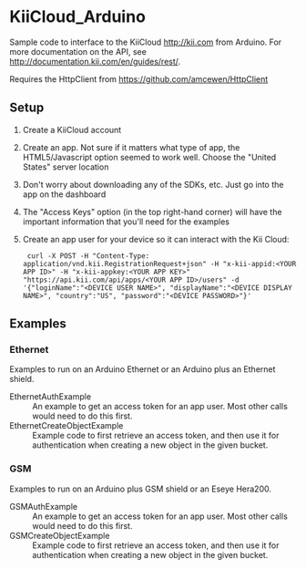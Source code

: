 # KiiCloud_Arduino

Sample code to interface to the KiiCloud http://kii.com from Arduino.  For more documentation on the API, see http://documentation.kii.com/en/guides/rest/.

Requires the HttpClient from https://github.com/amcewen/HttpClient

## Setup

1. Create a KiiCloud account
1. Create an app.  Not sure if it matters what type of app, the HTML5/Javascript option seemed to work well.  Choose the "United States" server location
1. Don't worry about downloading any of the SDKs, etc.  Just go into the app on the dashboard
1. The "Access Keys" option (in the top right-hand corner) will have the important information that you'll need for the examples
1. Create an app user for your device so it can interact with the Kii Cloud:

        curl -X POST -H "Content-Type: application/vnd.kii.RegistrationRequest+json" -H "x-kii-appid:<YOUR APP ID>" -H "x-kii-appkey:<YOUR APP KEY>" "https://api.kii.com/api/apps/<YOUR APP ID>/users" -d '{"loginName":"<DEVICE USER NAME>", "displayName":"<DEVICE DISPLAY NAME>", "country":"US", "password":"<DEVICE PASSWORD>"}'

## Examples

### Ethernet

Examples to run on an Arduino Ethernet or an Arduino plus an Ethernet shield.

<dl>
<dt>EthernetAuthExample</dt><dd>An example to get an access token for an app user. Most other calls would need to do this first.</dd>
<dt>EthernetCreateObjectExample</dt><dd>Example code to first retrieve an access token, and then use it for authentication when creating a new object in the given bucket.</dd>
</dl>

### GSM

Examples to run on an Arduino plus GSM shield or an Eseye Hera200.

<dl>
<dt>GSMAuthExample</dt><dd>An example to get an access token for an app user. Most other calls would need to do this first.</dd>
<dt>GSMCreateObjectExample</dt><dd>Example code to first retrieve an access token, and then use it for authentication when creating a new object in the given bucket.</dd>
</dl>

